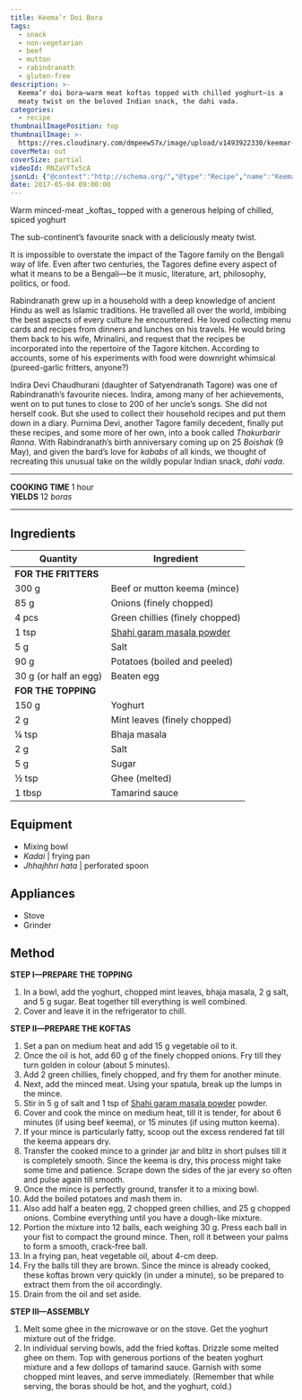 ```yaml
---
title: Keema’r Doi Bora
tags:
  - snack
  - non-vegetarian
  - beef
  - mutton
  - rabindranath
  - gluten-free
description: >-
  Keema’r doi bora—warm meat koftas topped with chilled yoghurt—is a
  meaty twist on the beloved Indian snack, the dahi vada.
categories:
  - recipe
thumbnailImagePosition: top
thumbnailImage: >-
  https://res.cloudinary.com/dmpeew57x/image/upload/v1493922330/keemar-doi-bora-website-thumbnail-_htoo1u.jpg
coverMeta: out
coverSize: partial
videoId: RNZaVFTx5cA
jsonLd: {"@context":"http://schema.org/","@type":"Recipe","name":"Keema'r Doi Bora","author":"Bong Eats","image":"https://res.cloudinary.com/dmpeew57x/image/upload/v1493922330/keemar-doi-bora-website-thumbnail-_htoo1u.jpg","description":"Keema’r doi bora—warm meat koftas topped with chilled yoghurt—is a meaty twist on the beloved Indian snack, the dahi vada.","prepTime":"PT30M","totalTime":"PT60M","recipeYield":"4","recipeIngredient":["Beef or mutton keema (mince) 300 g","Maida (all-purpose flour) 50 g","Onions (finely chopped) 85 g","Green chillies (finely chopped) 4 pcs","Shahi garam masala powder 1 tsp","Salt 7 g","Potatoes (boiled and peeled) 90 g","Beaten egg 30 g","Yoghurt 150 g","Mint leaves 2 g","Bhaja masala ¼ tsp","Sugar 5 g","Ghee ½ tsp","Tamarind sauce 1 tbsp"],"recipeInstructions":["1 In a bowl, add the yoghurt, chopped mint leaves, bhaja masala, 2 g salt, and 5 g sugar. Beat together till everything is well combined.","2 Cover and leave it in the refrigerator to chill.","3 Set a pan on medium heat and add 15 g vegetable oil to it.","4 Once the oil is hot, add 60 g of the finely chopped onions. Fry till they turn golden in colour (about 5 minutes).","5 Add 2 green chillies, finely chopped, and fry them for another minute.","6 Next, add the minced meat. Using your spatula, break up the lumps in the mince.","7 Stir in 5 g of salt and 1 tsp of shahi garam masala powder.","8 Cover and cook the mince on medium heat, till it is tender, for about 6 minutes (if using beef keema), or 15 minutes (if using mutton keema).","9 If your mince is particularly fatty, scoop out the excess rendered fat till the keema appears dry.","10 Transfer the cooked mince to a grinder jar and blitz in short pulses till it is completely smooth. Since the keema is dry, this process might take some time and patience. Scrape down the sides of the jar every so often and pulse again till smooth.","11 Once the mince is perfectly ground, transfer it to a mixing bowl.","12 Add the boiled potatoes and mash them in.","13 In a frying pan, heat vegetable oil, about 4-cm deep.","14 Portion the mixture into 12 balls, each weighing 30 g. Press each ball in your fist to compact the ground mince. Then, roll it between your palms to form a smooth, crack-free ball.","15 In a frying pan, heat vegetable oil, about 4-cm deep.","16 Fry the balls till they are brown. Since the mince is already cooked, these koftas brown very quickly (in under a minute), so be prepared to extract them from the oil accordingly.","17 Drain from the oil and set aside.","18 Melt some ghee in the microwave or on the stove. Get the yoghurt mixture out of the fridge.","19 In individual serving bowls, add the fried koftas. Drizzle some melted ghee on them. Top with generous portions of the beaten yoghurt mixture and a few dollops of tamarind sauce. Garnish with some chopped mint leaves, and serve immediately. (Remember that while serving, the boras should be hot, and the yoghurt, cold.)"]}
date: 2017-05-04 09:00:00
---
```


<p class="post-byline">Warm minced-meat _koftas_ topped with a generous helping of chilled, spiced yoghurt</p>

<p class="post-intro">The sub-continent’s favourite snack with a deliciously meaty twist.</p>

<!-- more -->
<span class="dropcap">I</span>t is impossible to overstate the impact of the Tagore family on the Bengali way of life. Even after two centuries, the Tagores define every aspect of what it means to be a Bengali—be it music, literature, art, philosophy, politics, or food.

Rabindranath grew up in a household with a deep knowledge of ancient Hindu as well as Islamic traditions. He travelled all over the world, imbibing the best aspects of every culture he encountered. He loved collecting menu cards and recipes from dinners and lunches on his travels. He would bring them back to his wife, Mrinalini, and request that the recipes be incorporated into the repertoire of the Tagore kitchen. According to accounts, some of his experiments with food were downright whimsical (pureed-garlic fritters, anyone?)

Indira Devi Chaudhurani (daughter of Satyendranath Tagore) was one of Rabindranath’s favourite nieces. Indira, among many of her achievements, went on to put tunes to close to 200 of her uncle’s songs. She did not herself cook. But she used to collect their household recipes and put them down in a diary. Purnima Devi, another Tagore family decedent, finally put these recipes, and some more of her own, into a book called _Thakurbarir Ranna_. With Rabindranath’s birth anniversary coming up on 25 _Boishak_ (9 May), and given the bard’s love for _kababs_ of all kinds, we thought of recreating this unusual take on the wildly popular Indian snack, _dahi vada_.

***

**COOKING TIME** 1 hour   
**YIELDS** 12 _boras_

***
## Ingredients
|              Quantity | Ingredient                      |
|-----------------------|---------------------------------|
|  **FOR THE FRITTERS** |                                 |
|                 300 g | Beef or mutton keema (mince)    |
|                  85 g | Onions (finely chopped)         |
|                 4 pcs | Green chillies (finely chopped) |
|                 1 tsp | [Shahi garam masala powder](/recipe/shahi-garam-masala/)   |
|                   5 g | Salt                            |
|                  90 g | Potatoes (boiled and peeled)    |
| 30 g (or half an egg) | Beaten egg                      |
|   **FOR THE TOPPING** |                                 |
|                 150 g | Yoghurt                         |
|                   2 g | Mint leaves (finely chopped)    |
|                 ¼ tsp | Bhaja masala                    |
|                   2 g | Salt                            |
|                   5 g | Sugar                           |
|                 ½ tsp | Ghee (melted)                   |
|                1 tbsp | Tamarind sauce                  |


## Equipment
- Mixing bowl
- _Kadai_ | frying pan
- _Jhhajhhri hata_ | perforated spoon

## Appliances
- Stove
- Grinder

## Method

**STEP I—PREPARE THE TOPPING**
1. In a bowl, add the yoghurt, chopped mint leaves, bhaja masala, 2 g salt, and 5 g sugar. Beat together till everything is well combined.
2. Cover and leave it in the refrigerator to chill.

**STEP II—PREPARE THE KOFTAS**
1. Set a pan on medium heat and add 15 g vegetable oil to it.
2. Once the oil is hot, add 60 g of the finely chopped onions. Fry till they turn golden in colour (about 5 minutes).
3. Add 2 green chillies, finely chopped, and fry them for another minute.
4. Next, add the minced meat. Using your spatula, break up the lumps in the mince.
5. Stir in 5 g of salt and 1 tsp of [Shahi garam masala powder](/recipe/shahi-garam-masala/) powder.
6. Cover and cook the mince on medium heat, till it is tender, for about 6 minutes (if using beef keema), or 15 minutes (if using mutton keema).
7. If your mince is particularly fatty, scoop out the excess rendered fat till the keema appears dry.
8. Transfer the cooked mince to a grinder jar and blitz in short pulses till it is completely smooth. Since the keema is dry, this process might take some time and patience. Scrape down the sides of the jar every so often and pulse again till smooth.
9. Once the mince is perfectly ground, transfer it to a mixing bowl.
10. Add the boiled potatoes and mash them in.
11. Also add half a beaten egg, 2 chopped green chillies, and 25 g chopped onions. Combine everything until you have a dough-like mixture.
12. Portion the mixture into 12 balls, each weighing 30 g. Press each ball in your fist to compact the ground mince. Then, roll it between your palms to form a smooth, crack-free ball.
13. In a frying pan, heat vegetable oil, about 4-cm deep.
14. Fry the balls till they are brown. Since the mince is already cooked, these koftas brown very quickly (in under a minute), so be prepared to extract them from the oil accordingly.
15. Drain from the oil and set aside.

**STEP III—ASSEMBLY**
1. Melt some ghee in the microwave or on the stove. Get the yoghurt mixture out of the fridge.
2. In individual serving bowls, add the fried koftas. Drizzle some melted ghee on them. Top with generous portions of the beaten yoghurt mixture and a few dollops of tamarind sauce. Garnish with some chopped mint leaves, and serve immediately. (Remember that while serving, the boras should be hot, and the yoghurt, cold.)
